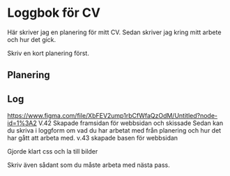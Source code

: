 # Loggbok för CV

Här skriver jag en planering för mitt CV.
Sedan skriver jag kring mitt arbete och hur det gick.

Skriv en kort planering först.

## Planering

## Log

https://www.figma.com/file/XbFEV2ump1rbCfWfaQzOdM/Untitled?node-id=1%3A2
V.42 Skapade framsidan för webbsidan och skissade 
Sedan kan du skriva i loggform om vad du har arbetat med från planering och hur det har gått att arbeta med.
v.43 skapade basen för webbsidan

Gjorde klart css och la till bilder

Skriv även sådant som du måste arbeta med nästa pass.